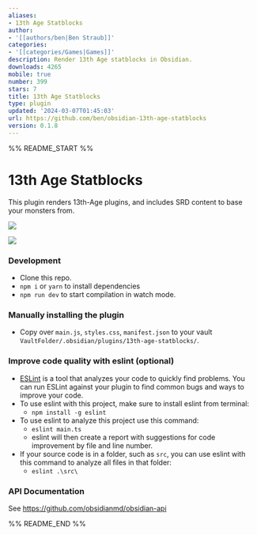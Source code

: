 ```yaml
---
aliases:
- 13th Age Statblocks
author:
- '[[authors/ben|Ben Straub]]'
categories:
- '[[categories/Games|Games]]'
description: Render 13th Age statblocks in Obsidian.
downloads: 4265
mobile: true
number: 399
stars: 7
title: 13th Age Statblocks
type: plugin
updated: '2024-03-07T01:45:03'
url: https://github.com/ben/obsidian-13th-age-statblocks
version: 0.1.8
---
```


%% README_START %%

# 13th Age Statblocks

This plugin renders 13th-Age plugins, and includes SRD content to base your monsters from.

![](https://user-images.githubusercontent.com/39902/149404290-3dcb6793-0437-496d-b066-b2d7d5355374.png)

![](https://user-images.githubusercontent.com/39902/149404315-5a9d6d45-55da-421b-b424-9596d2f95d55.png)


### Development

- Clone this repo.
- `npm i` or `yarn` to install dependencies
- `npm run dev` to start compilation in watch mode.

### Manually installing the plugin

- Copy over `main.js`, `styles.css`, `manifest.json` to your vault `VaultFolder/.obsidian/plugins/13th-age-statblocks/`.

### Improve code quality with eslint (optional)
- [ESLint](https://eslint.org/) is a tool that analyzes your code to quickly find problems. You can run ESLint against your plugin to find common bugs and ways to improve your code.
- To use eslint with this project, make sure to install eslint from terminal:
  - `npm install -g eslint`
- To use eslint to analyze this project use this command:
  - `eslint main.ts`
  - eslint will then create a report with suggestions for code improvement by file and line number.
- If your source code is in a folder, such as `src`, you can use eslint with this command to analyze all files in that folder:
  - `eslint .\src\`


### API Documentation

See https://github.com/obsidianmd/obsidian-api


%% README_END %%